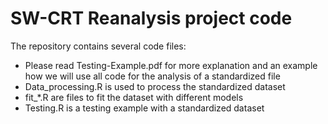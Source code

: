 
# SW-CRT Reanalysis project code

The repository contains several code files:

- Please read Testing-Example.pdf for more explanation and an example how we will use all code for the analysis of a standardized file
- Data_processing.R is used to process the standardized dataset
- fit_*.R are files to fit the dataset with different models
- Testing.R is a testing example with a standardized dataset


